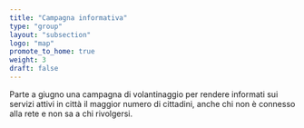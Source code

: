 ```yaml
---
title: "Campagna informativa"
type: "group"
layout: "subsection"
logo: "map"
promote_to_home: true
weight: 3
draft: false
---
```


Parte a giugno una campagna di volantinaggio per rendere informati sui servizi attivi in città il maggior numero di cittadini, anche chi non è connesso alla rete e non sa a chi rivolgersi.
